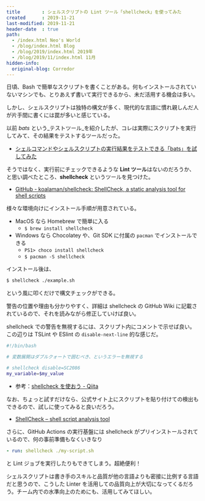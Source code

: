 ```yaml
---
title        : シェルスクリプトの Lint ツール「shellcheck」を使ってみた
created      : 2019-11-21
last-modified: 2019-11-21
header-date  : true
path:
  - /index.html Neo's World
  - /blog/index.html Blog
  - /blog/2019/index.html 2019年
  - /blog/2019/11/index.html 11月
hidden-info:
  original-blog: Corredor
---
```


日頃、Bash で簡単なスクリプトを書くことがある。何もインストールされていないマシンでも、とりあえず書いて実行できるから、未だ活用する機会は多い。

しかし、シェルスクリプトは独特の構文が多く、現代的な言語に慣れ親しんだ人が片手間に書くには罠が多いと感じている。

以前 _bats_ という_テストツール_を紹介したが、コレは実際にスクリプトを実行してみて、その結果をテストするツールだった。

- [シェルコマンドやシェルスクリプトの実行結果をテストできる「bats」を試してみた](/blog/2018/03/23-01.html)

そうではなく、実行前にチェックできるような **Lint ツール**はないのだろうか、と思い調べたところ、**shellcheck** というツールを見つけた。

- [GitHub - koalaman/shellcheck: ShellCheck, a static analysis tool for shell scripts](https://github.com/koalaman/shellcheck)

様々な環境向けにインストール手順が用意されている。

- MacOS なら Homebrew で簡単に入る
  - `$ brew install shellcheck`
- Windows なら Chocolatey や、Git SDK に付属の `pacman` でインストールできる
  - `PS1> choco install shellcheck`
  - `$ pacman -S shellcheck`

インストール後は、

```bash
$ shellcheck ./example.sh
```

という風に叩くだけで構文チェックができる。

警告の位置や理由も分かりやすく、詳細は shellcheck の GitHub Wiki に記載されているので、それを読みながら修正していけば良い。

shellcheck での警告を無視するには、スクリプト内にコメントで示せば良い。この辺りは TSLint や ESlint の `disable-next-line` 的な感じだ。

```bash
#!/bin/bash

# 変数展開はダブルクォートで囲むべき、というエラーを無視する

# shellcheck disable=SC2086
my_variable=$my_value
```

- 参考：[shellcheck を使おう - Qiita](https://qiita.com/znz/items/63a3d581e8ed6ff11b8e)

なお、ちょっと試すだけなら、公式サイト上にスクリプトを貼り付けての検出もできるので、試しに使ってみると良いだろう。

- [ShellCheck – shell script analysis tool](https://www.shellcheck.net/)

さらに、GitHub Actions の実行基盤には shellcheck がプリインストールされているので、何の事前準備もなくいきなり

```yaml
- run: shellcheck ./my-script.sh
```

と Lint ジョブを実行したりもできてしまう。超絶便利！

シェルスクリプトは書き手のスキルと品質が他の言語よりも密接に比例する言語だと思うので、こうした Linter を活用しての品質向上が大切になってくるだろう。チーム内での水準向上のためにも、活用してみてほしい。
